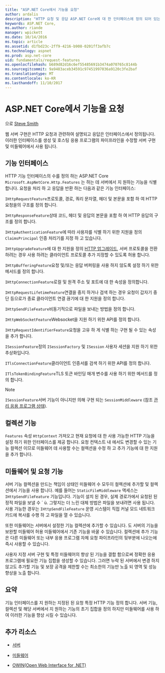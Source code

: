 ```yaml
---
title: "ASP.NET Core에서 기능을 요청"
author: ardalis
description: "HTTP 요청 및 응답 ASP.NET Core에 대 한 인터페이스에 정의 되어 있는 관련 된 웹 서버 구현 정보에 알아봅니다."
keywords: ASP.NET Core,
ms.author: riande
manager: wpickett
ms.date: 10/14/2016
ms.topic: article
ms.assetid: d1fbd23c-2ff9-4216-b908-0201ff3afb7c
ms.technology: aspnet
ms.prod: asp.net-core
uid: fundamentals/request-features
ms.openlocfilehash: b689d82d16c6ef55485691b3474a070765c8144b
ms.sourcegitcommit: 9a9483aceb34591c97451997036a9120c3fe2baf
ms.translationtype: MT
ms.contentlocale: ko-KR
ms.lasthandoff: 11/10/2017
---
```

# <a name="request-features-in-aspnet-core"></a>ASP.NET Core에서 기능을 요청

으로 [Steve Smith](https://ardalis.com/)

웹 서버 구현은 HTTP 요청과 관련하여 설명되고 응답은 인터페이스에서 정의됩니다. 이러한 인터페이스를 생성 및 호스팅 응용 프로그램의 파이프라인을 수정할 서버 구현 및 미들웨어에서 사용 됩니다.

## <a name="feature-interfaces"></a>기능 인터페이스

HTTP 기능 인터페이스의 수를 정의 하는 ASP.NET Core `Microsoft.AspNetCore.Http.Features` 는 하는 데 서버에서 지 원하는 기능을 식별 합니다. 요청을 처리 하 고 응답을 반환 하는 다음과 같은 기능 인터페이스:

`IHttpRequestFeature`프로토콜, 경로, 쿼리 문자열, 헤더 및 본문을 포함 하 여 HTTP 요청을의 구조를 정의 합니다.

`IHttpResponseFeature`상태 코드, 헤더 및 응답의 본문을 포함 하 여 HTTP 응답의 구조를 정의 합니다.

`IHttpAuthenticationFeature`에 따라 사용자를 식별 하기 위한 지원을 정의 `ClaimsPrincipal` 인증 처리기를 지정 하 고 있습니다.

`IHttpUpgradeFeature`에 대 한 지원을 정의 [HTTP 업그레이드](https://tools.ietf.org/html/rfc2616.html#section-14.42), 서버 프로토콜을 전환 하려는 경우 사용 하려는 클라이언트 프로토콜 추가 지정할 수 있도록 허용 합니다.

`IHttpBufferingFeature`요청 및/또는 응답 버퍼링을 사용 하지 않도록 설정 하기 위한 메서드를 정의 합니다.

`IHttpConnectionFeature`로컬 및 원격 주소 및 포트에 대 한 속성을 정의합니다.

`IHttpRequestLifetimeFeature`연결을 중지 하거나 검색 하는 경우 요청이 갑자기 중단 등으로가 종료 클라이언트 연결 끊기에 대 한 지원을 정의 합니다.

`IHttpSendFileFeature`비동기적으로 파일을 보내는 방법을 정의 합니다.

`IHttpWebSocketFeature`Websocket을 지원 하기 위한 API를 정의 합니다.

`IHttpRequestIdentifierFeature`요청을 고유 하 게 식별 하는 구현 될 수 있는 속성을 추가 합니다.

`ISessionFeature`정의 `ISessionFactory` 및 `ISession` 사용자 세션을 지원 하기 위한 추상화입니다.

`ITlsConnectionFeature`클라이언트 인증서를 검색 하기 위한 API를 정의 합니다.

`ITlsTokenBindingFeature`TLS 토큰 바인딩 매개 변수를 사용 하기 위한 메서드를 정의 합니다.

> [!NOTE]
> `ISessionFeature`서버 기능이 아니지만 의해 구현 되는 `SessionMiddleware` (참조 [관리 응용 프로그램 상태](app-state.md)).

## <a name="feature-collections"></a>컬렉션 기능

`Features` 속성 `HttpContext` 가져오고 현재 요청에 대 한 사용 가능한 HTTP 기능을 설정 하기 위한 인터페이스를 제공 합니다. 요청 컨텍스트 내 에서도 변경할 수 있는 기능 컬렉션 이므로 미들웨어 데 사용할 수는 컬렉션을 수정 하 고 추가 기능에 대 한 지원을 추가 합니다.

## <a name="middleware-and-request-features"></a>미들웨어 및 요청 기능

서버 기능 컬렉션을 만드는 책임이 상태인 미들웨어 수 모두이 컬렉션에 추가할 및 컬렉션에서 기능을 사용 합니다. 예를 들어는 `StaticFileMiddleware` 액세스는 `IHttpSendFileFeature` 기능입니다. 기능이 설치 된 경우, 실제 경로가에서 요청된 된 정적 파일을 보낼 수 ´ ù. 그렇지는 더 느린 대체 방법은 파일을 보내려면 사용 됩니다. 사용 가능한 경우는 `IHttpSendFileFeature` 운영 시스템이 직접 커널 모드 네트워크 카드에 복사를 수행 하 고 파일을 열 수 있습니다.

또한 미들웨어는 서버에서 설정한 기능 컬렉션에 추가할 수 있습니다. 도 서버의 기능을 보완할 미들웨어 허용 미들웨어에서 기존 기능을 바꿀 수 있습니다. 컬렉션에 추가 기능은 다른 미들웨어 또는 내부 응용 프로그램 자체 요청 파이프라인의 뒷부분에 나오는에 즉시 사용할 수 있습니다.

사용자 지정 서버 구현 및 특정 미들웨어의 향상 된 기능을 결합 함으로써 정확한 응용 프로그램에 필요한 기능 집합을 생성할 수 있습니다. 그러면 누락 된 서버에서 변경 하지 않고도 추가할 기능 및 보장 공격을 제한할 수는 최소한의 기능만 노출 되 영역 및 성능 향상을 노출 합니다.

## <a name="summary"></a>요약

기능 인터페이스를 지 원하는 지정된 된 요청 특정 HTTP 기능 정의 합니다. 서버 기능, 컬렉션 및 해당 서버에서 지 원하는 기능의 초기 집합을 정의 하지만 미들웨어를 사용 하 여 이러한 기능을 향상 시킬 수 있습니다.

## <a name="additional-resources"></a>추가 리소스

* [서버](servers/index.md)

* [미들웨어](middleware.md)

* [OWIN(Open Web Interface for .NET)](owin.md)
